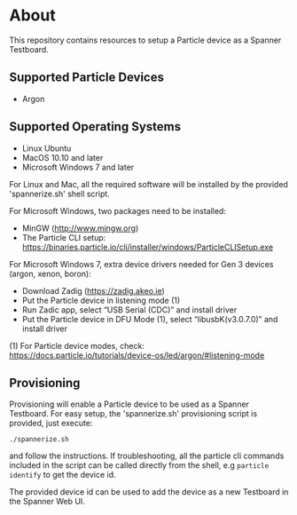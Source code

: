 # About
This repository contains resources to setup a Particle device as a Spanner Testboard.

## Supported Particle Devices
* Argon

## Supported Operating Systems
* Linux Ubuntu
* MacOS 10.10 and later
* Microsoft Windows 7 and later

For Linux and Mac, all the required software will be installed by the provided
'spannerize.sh' shell script. 

For Microsoft Windows, two packages need to be installed:
* MinGW (http://www.mingw.org)
* The Particle CLI setup: https://binaries.particle.io/cli/installer/windows/ParticleCLISetup.exe

For Microsoft Windows 7, extra device drivers needed for Gen 3 devices (argon, xenon, boron):
* Download Zadig (https://zadig.akeo.ie)
* Put the Particle device in listening mode (1)
* Run Zadic app, select “USB Serial (CDC)” and install driver
* Put the Particle device in DFU Mode (1), select “libusbK(v3.0.7.0)” and install driver

(1) For Particle device modes, check: https://docs.particle.io/tutorials/device-os/led/argon/#listening-mode

## Provisioning
Provisioning will enable a Particle device to be used as a Spanner Testboard.
For easy setup, the 'spannerize.sh' provisioning script is provided, just execute:

```./spannerize.sh```

and follow the instructions. If troubleshooting, all the particle cli commands 
included in the script can be called directly from the shell, 
e.g `particle identify` to get the device id.

The provided device id can be used to add the device as a new Testboard in the
Spanner Web UI.
